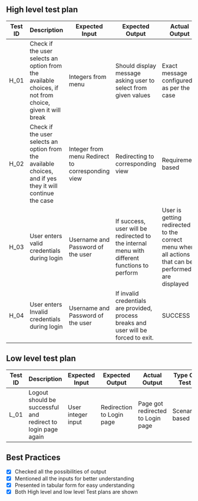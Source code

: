 
## High level test plan
| Test ID	| Description|	Expected Input|	Expected Output|	Actual Output|	Type Of Test|
|-----| ---------------| -----------| -----------| -------------| ----------|
| H_01|	Check if the user selects an option from the available choices, if not from choice, given it will break|	Integers from menu|	Should display message asking user to select from given values|	Exact message configured as per the case|	Requirement based|
| H_02|	Check if the user selects an option from the available choices, and if yes they it will continue the case|	Integer from menu	Redirect to corresponding view|	Redirecting to corresponding view	|Requirement based|
|H_03|	User enters valid credentials during login|	Username and Password of the user|	If success, user will be redirected to the internal menu with different functions to perform|	User is getting redirected to the correct menu where all actions that can be performed are displayed|	Technical|
|H_04|	User enters Invalid credentials during login|	Username and Password of the user|	If invalid credentials are provided, process breaks and user will be forced to exit.|	SUCCESS	|Technical|
## Low level test plan
|Test ID|	Description|	Expected Input|	Expected Output|	Actual Output|	Type Of Test|
|---------| ------------| ----------| ------------| ------------| ------------|
| L_01|	Logout should be successful and redirect to login page again|	User integer input|	Redirection to Login page|	Page got redirected to Login page|	Scenario based|


## Best Practices

 - [x] Checked all the possibilities of output
 - [x] Mentioned all the inputs for better understanding
 - [x] Presented in tabular form for easy understanding
 - [x] Both High level and low level Test plans are shown
